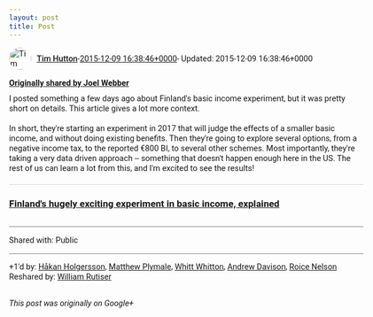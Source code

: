 ```yaml
---
layout: post
title: Post
---
```


<html><head><meta charset="utf-8"><title>Google+ post</title><style>body {font: 11pt Roboto, Arial, sans-serif; max-width: 640px; margin: 24px;}.author-photo {border-radius: 50%; margin-right: 10px; width: 40px;}.author {font-weight: 500;}.main-content {margin: 15px 0 15px;}.post-title {font-weight: bold;}.location {display: block; margin-top: 15px;}.location img {float: left; margin-right: 5px; width: 20px;}.media-link {display: inline-block; max-width: 100%; vertical-align: top;}.media-link p {margin-top: 5px; max-height: 4em; overflow: scroll;}.media {max-height: 100vh; max-width: 100%;}.video-placeholder {background: black; display: flex; height: 300px; max-width: 100%; width: 640px;}.play-icon {border-bottom: 30px solid transparent; border-left: 50px solid white; border-top: 30px solid transparent; color: white; margin: auto;}.album {max-height: 800px; overflow: scroll; width: calc(100vw - 48px);}.album .media-link {margin-right: 5px; max-width: 250px;}.album .media {max-height: 250px;}.link-embed {border-top: 1px solid lightgrey; display: block; margin-top: 20px;}.link-embed img {max-width: 100%;}.inline-link-embed {display: block;}.inline-link-embed img {vertical-align: middle;}.link-title {display: inline-block; font-size: medium; font-weight: 300; padding-left: 1em;}.reshare-attribution {display: block; font-weight: bold; margin-bottom: 10px;}.poll-image {margin-bottom: 5px; max-height: 300px; max-width: 500px;}.poll-choice {align-items: center; display: flex; margin-bottom: 5px; max-width: 500px;}.poll-choice-percentage {background-color: lightblue; height: 100%; left: 0; position: absolute; z-index: -1;}.poll-choice-selected {margin-right: 5px;}.poll-choice-results {border: 1px solid lightgray; border-radius: 5px; display: flex; line-height: 40px; overflow: hidden; padding: 0 8px; position: relative;}.poll-choice-results, .poll-choice-description {flex-grow: 1; margin-right: 10px;}.poll-choice-image {width: 100%;}.poll-choice-image, .poll-choice-image img {max-height: 40px; max-width: 100px;}.poll-choice-votes {max-height: 100px; overflow: auto;}.plus-entity-embed {color: black; display: block; text-decoration: none;}.plus-entity-embed-cover-photo {max-height: 300px; max-width: 100%;}.plus-entity-embed-info {padding: 0 1em 1em;}.plus-entity-embed-info h2 {font-weight: 500; margin: 10px 0;}.plus-entity-embed-info p {font-size: small; margin: 0;}.collection-owner-avatar {border-radius: 50%; border: 2px solid white; height: 40px; margin-top: -22px;}.visibility {padding: 1em 0; border-top: 1px solid grey;}.post-activity {padding: 1em 0; border-top: 1px solid grey;}.comments {border-top: 1px solid gray; padding-top: 1em;}.comment + .comment {margin-top: 1em;}.comment .media-link, .comment .inline-link-embed {margin-top: 5px;}</style></head><body><div style="margin-bottom:1em;"><div style="display:flex; align-items:center"><img class="author-photo" src="https://lh4.googleusercontent.com/-epo4ZZKNqEw/AAAAAAAAAAI/AAAAAAAAVSU/qu3LpcHEnoQ/s64-c/photo.jpg" alt="Tim Hutton"><a href="https://plus.google.com/+TimHutton" target="_blank" class="author">Tim Hutton</a> - <a target="_blank" href="https://plus.google.com/+TimHutton/posts/be7Atn7N3QH">2015-12-09 16:38:46+0000</a><span> - Updated: 2015-12-09 16:38:46+0000</span></div><div class="main-content"></div><div><a target="_blank" href="https://plus.google.com/+JoelWebber/posts/5FdwX5FKuPD" class="reshare-attribution">Originally shared by Joel Webber</a>I posted something a few days ago about Finland&#39;s basic income experiment, but it was pretty short on details. This article gives a lot more context.<br><br>In short, they&#39;re starting an experiment in 2017 that will judge the effects of a smaller basic income, and without doing existing benefits. Then they&#39;re going to explore several options, from a negative income tax, to the reported €800 BI, to several other schemes. Most importantly, they&#39;re taking a very data driven approach -- something that doesn&#39;t happen enough here in the US. The rest of us can learn a lot from this, and I&#39;m excited to see the results!<a href="http://www.vox.com/2015/12/8/9872554/finland-basic-income-experiment" target="_blank" class="link-embed"><h3>Finland&#39;s hugely exciting experiment in basic income, explained</h3><img src="https://cdn3.vox-cdn.com/thumbor/P49poJyDEof0KgU4RA1vp_63opA=/0x183:3685x2230/1080x600/cdn0.vox-cdn.com/uploads/chorus_image/image/47829835/GettyImages-99978274.0.jpg" alt=""></a></div></div><div class="visibility">Shared with: Public</div><div class="post-activity"><div class="plus-oners">+1'd by: <a href="https://plus.google.com/+HåkanHolgersson48">Håkan Holgersson</a>, <a href="https://plus.google.com/103253481591130828549">Matthew Plymale</a>, <a href="https://plus.google.com/+WhittWhitton">Whitt Whitton</a>, <a href="https://plus.google.com/+AndrewDavison">Andrew Davison</a>, <a href="https://plus.google.com/+RoiceNelson">Roice Nelson</a></div><div class="resharers">Reshared by: <a href="https://plus.google.com/117743034576442243921">William Rutiser</a></div></div></body></html>

<i>This post was originally on Google+</i>